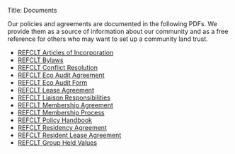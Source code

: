 Title: Documents

Our policies and agreements are documented in the following PDFs. We provide them as a source of information about our community and as a free reference for others who may want to set up a community land trust.

* [REFCLT Articles of Incorporation]({filename}docs/REFCLT_articles_of_incorporation.pdf)
* [REFCLT Bylaws]({filename}docs/REFCLT_bylaws.pdf)
* [REFCLT Conflict Resolution]({filename}docs/REFCLT_conflict_resolution.pdf)
* [REFCLT Eco Audit Agreement]({filename}docs/REFCLT_eco_audit_agreement.pdf)
* [REFCLT Eco Audit Form]({filename}docs/REFCLT_eco_audit_form.pdf)
* [REFCLT Lease Agreement]({filename}docs/REFCLT_lease_agreement.pdf)
* [REFCLT Liaison Responsibilities]({filename}docs/REFCLT_liaison_responsibilities.pdf)
* [REFCLT Membership Agreement]({filename}docs/REFCLT_membership_agreement.pdf)
* [REFCLT Membership Process]({filename}docs/REFCLT_membership_process.pdf)
* [REFCLT Policy Handbook]({filename}docs/REFCLT_policy_handbook.pdf)
* [REFCLT Residency Agreement]({filename}docs/REFCLT_residency_agreement.pdf)
* [REFCLT Resident Lease Agreement]({filename}docs/REFCLT_resident_lease_agreement.pdf)
* [REFCLT Group Held Values]({filename}docs/REFCLT_group_held_values.pdf)
